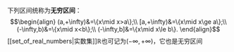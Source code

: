 下列区间统称为**无穷区间**：
$$\begin{align}
(a,+\infty)&=\{x\mid x>a\};\\
[a,+\infty)&=\{x\mid x\ge a\};\\
(-\infty,b)&=\{x\mid x<b\};\\
(-\infty,b]&=\{x\mid x\le b\}.
\end{align}$$
[[set_of_real_numbers|实数集]]$\mathbb R$也可记为$(-\infty,+\infty)$，它也是无穷区间